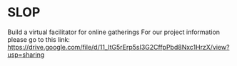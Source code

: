 # SLOP
Build a virtual facilitator for online gatherings
For our project information please go to this link: https://drive.google.com/file/d/11_ItG5rErp5sI3G2CffpPbd8Nxc1HrzX/view?usp=sharing
